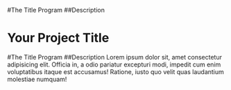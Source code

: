 #The Title Program
##Description
# Your Project Title
#The Title Program
##Description
Lorem ipsum dolor sit, amet consectetur adipisicing elit. Officia in, a odio pariatur excepturi modi, impedit cum enim voluptatibus itaque est accusamus! Ratione, iusto quo velit quas laudantium molestiae numquam!
